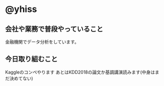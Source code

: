 # @yhiss

## 会社や業務で普段やっていること

金融機関でデータ分析をしています。  

## 今日取り組むこと

Kaggleのコンペやります
あとはKDD2018の論文か基調講演読みます(中身はまだ決めてない)
